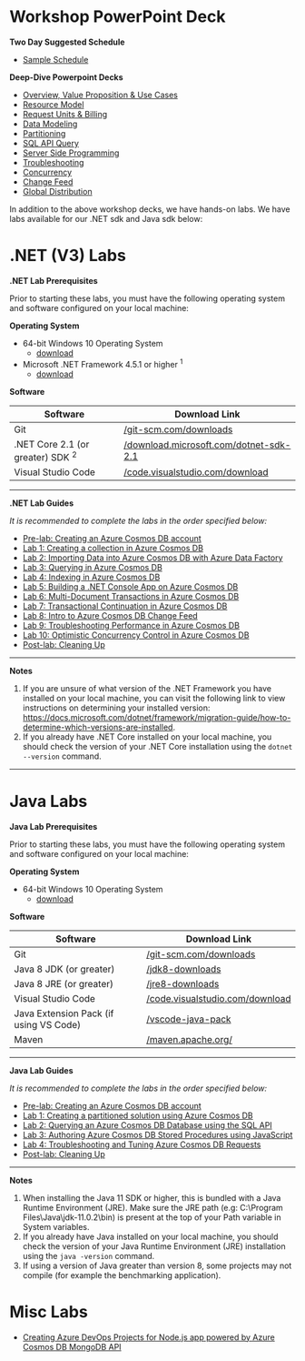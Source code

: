 # Workshop PowerPoint Deck





**Two Day Suggested Schedule**

- [Sample Schedule](./decks/CosmosDBWorkshopSchedule2019.docx)

**Deep-Dive Powerpoint Decks**
- [Overview, Value Proposition & Use Cases](./decks/Overview-Value-Proposition-Use-Cases.pptx)
- [Resource Model](./decks/Resource-Model.pptx)
- [Request Units & Billing](./decks/Request-Units-Billing.pptx)
- [Data Modeling](./decks/Data-Modeling.pptx)
- [Partitioning](./decks/Partitioning.pptx)
- [SQL API Query](./decks/SQL-API-Query.pptx)
- [Server Side Programming](./decks/Server-Side-Programming.pptx)
- [Troubleshooting](./decks/Troubleshooting.pptx)
- [Concurrency](./decks/Concurrency.pptx)
- [Change Feed](./decks/Change-Feed.pptx)
- [Global Distribution](./decks/Global-Distribution.pptx)


In addition to the above workshop decks, we have hands-on labs. We have labs available for our .NET sdk and Java sdk below:
# .NET (V3) Labs

**.NET Lab Prerequisites**

Prior to starting these labs, you must have the following operating system and software configured on your local machine:

**Operating System**

- 64-bit Windows 10 Operating System
  - [download](https://www.microsoft.com/windows/get-windows-10)
- Microsoft .NET Framework 4.5.1 or higher <sup>1</sup>
  - [download](http://go.microsoft.com/fwlink/?LinkId=863262)

**Software**

| Software                                    | Download Link                                                |
| ------------------------------------------- | ------------------------------------------------------------ |
| Git                                         | [/git-scm.com/downloads](https://git-scm.com/downloads)      |
| .NET Core 2.1 (or greater) SDK <sup>2</sup> | [/download.microsoft.com/dotnet-sdk-2.1](https://download.microsoft.com/download/E/2/6/E266C257-F7AF-4E79-8EA2-DF26031C84E2/dotnet-sdk-2.1.103-win-gs-x64.exe) |
| Visual Studio Code                          | [/code.visualstudio.com/download](https://go.microsoft.com/fwlink/?Linkid=852157) |

------

**.NET Lab Guides**

*It is recommended to complete the labs in the order specified below:*

- [Pre-lab: Creating an Azure Cosmos DB account](dotnet/labs/00-account_setup.md)
- [Lab 1: Creating a collection in Azure Cosmos DB](dotnet/labs/01-creating_partitioned_collection.md)
- [Lab 2: Importing Data into Azure Cosmos DB with Azure Data Factory](dotnet/labs/02-load_data_with_adf.md)
- [Lab 3: Querying in Azure Cosmos DB](dotnet/labs/03-querying_in_azure_cosmosdb.md)
- [Lab 4: Indexing in Azure Cosmos DB](dotnet/labs/04-indexing_in_cosmosdb.md)
- [Lab 5: Building a .NET Console App on Azure Cosmos DB](dotnet/labs/05-build_net_app.md)
- [Lab 6: Multi-Document Transactions in Azure Cosmos DB](dotnet/labs/06-multi-document-transactions.md)
- [Lab 7: Transactional Continuation in Azure Cosmos DB](dotnet/labs/07-transactions-with-continuation.md)
- [Lab 8: Intro to Azure Cosmos DB Change Feed](dotnet/labs/08-change_feed_with_azure_functions.md)
- [Lab 9: Troubleshooting Performance in Azure Cosmos DB](dotnet/labs/09-troubleshooting-performance.md)
- [Lab 10: Optimistic Concurrency Control in Azure Cosmos DB](dotnet/labs/10-concurrency-control.md)
- [Post-lab: Cleaning Up](dotnet/labs/11-cleaning_up.md)

------

**Notes**

1. If you are unsure of what version of the .NET Framework you have installed on your local machine, you can visit the following link to view instructions on determining your installed version: <https://docs.microsoft.com/dotnet/framework/migration-guide/how-to-determine-which-versions-are-installed>.
2. If you already have .NET Core installed on your local machine, you should check the version of your .NET Core installation using the ``dotnet --version`` command.







--------------------------------------------------------------------------------------------------------------------------------------------------------------------------

# Java Labs

**Java Lab Prerequisites**

Prior to starting these labs, you must have the following operating system and software configured on your local machine:

**Operating System**

- 64-bit Windows 10 Operating System
    - [download](https://www.microsoft.com/windows/get-windows-10)

**Software**

| Software | Download Link |
| --- | --- |
| Git | [/git-scm.com/downloads](https://git-scm.com/downloads) 
Java 8 JDK (or greater) | [/jdk8-downloads](https://www.oracle.com/technetwork/java/javase/downloads/jdk8-downloads-2133151.html) |
Java 8 JRE (or greater) | [/jre8-downloads](https://www.oracle.com/technetwork/java/javase/downloads/jre8-downloads-2133155.html) |
| Visual Studio Code | [/code.visualstudio.com/download](https://go.microsoft.com/fwlink/?Linkid=852157) |
| Java Extension Pack (if using VS Code) | [/vscode-java-pack](https://marketplace.visualstudio.com/items?itemName=vscjava.vscode-java-pack) |
| Maven | [/maven.apache.org/](https://maven.apache.org/) |

---

**Java Lab Guides**

*It is recommended to complete the labs in the order specified below:*

- [Pre-lab: Creating an Azure Cosmos DB account](dotnet/technical_deep_dive/01-getting_started.md)
- [Lab 1: Creating a partitioned solution using Azure Cosmos DB](java/technical_deep_dive/02-creating_multi_partition_solution.md)
- [Lab 2: Querying an Azure Cosmos DB Database using the SQL API](java/technical_deep_dive/03-querying_the_database_using_sql.md)
- [Lab 3: Authoring Azure Cosmos DB Stored Procedures using JavaScript ](java/technical_deep_dive/04-authoring_stored_procedures.md)
- [Lab 4: Troubleshooting and Tuning Azure Cosmos DB Requests](java/technical_deep_dive/05-troubleshooting_failed_requests.md)
- [Post-lab: Cleaning Up](java/technical_deep_dive/06-cleaning_up.md)

---


**Notes**

1. When installing the Java 11 SDK or higher, this is bundled with a Java Runtime Environment (JRE). Make sure the JRE path (e.g: C:\Program Files\Java\jdk-11.0.2\bin\) is present at the top of your Path variable in System variables. 
2. If you already have Java installed on your local machine, you should check the version of your Java Runtime Environment (JRE) installation using the ``java -version`` command.
2. If using a version of Java greater than version 8, some projects may not compile (for example the benchmarking application).

# Misc Labs

- [Creating Azure DevOps Projects for Node.js app powered by Azure Cosmos DB MongoDB API](devops/devops.md)
